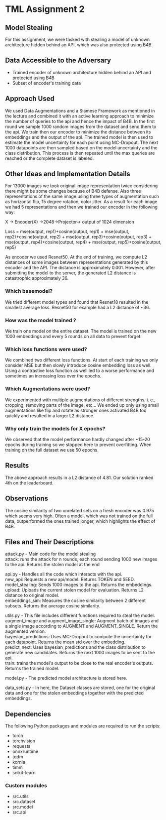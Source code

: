 # TML Assignment 2

## Model Stealing

For this assignment, we were tasked with stealing a model of unknown architecture hidden behind an API,
which was also protected using B4B.


## Data Accessible to the Adversary  
- Trained encoder of unknown architecture hidden behind an API and protected using B4B  
- Subset of encoder's training data
 

## Approach Used  

We  used Data Augmentations and a Siamese Framework as mentioned in the lecture and combined it with an active learning approach to minimize the number of queries to the api and hence the impact of B4B. In the first round we sample 1000 random images from the dataset and send them to the api. We train then our encoder to minimize the distance between its embeddings and the output of the api. The trained model is then used to estimate the model uncertainty for each point using MC-Dropout. The next 1000 datapoints are then sampled based on the model uncertainty and the class distribution. This process is then repeated until the max queries are reached or the complete dataset is labeled.

## Other Ideas and Implementation Details  
For 13000 images we took original image representation twice considering there might be some changes because of B4B defense. Also three representations of the same image using three types of augmentation such as horizontal flip, 15 degree rotation, color jitter. As a result for each image we had 5 representations and then we trained our encoder in the following way:

X -> Encoder(X) ->2048->Projector-> output of 1024 dimension

Loss = mse(output, rep1)+cosine(output, rep1) +
mse(output, rep2)+cosine(output, rep2) +
mse(output, rep3)+cosine(output, rep3) +
mse(output, rep4)+cosine(output, rep4) +
mse(output, rep5)+cosine(output, rep5)

As encoder we used Resnet50. At the end of training, we compute L2 distances of some images between representations generated by this encoder and the API. The distance is approximately 0.001. However, after submitting the model to the server, the generated L2 distance is catastrophic approximately 36.


### Which basemodel?  
We tried different model types and found that Resnet18 resulted in the smallest average loss. 
Resnet50 for example had a L2 distance of ~36.

### How was the model trained ?
We train one model on the entire dataset.
The model is trained on the new 1000 embeddings and every 5 rounds on all data to prevent forget.

### Which loss functions were used?
We combined two different loss functions.
At start of each training we only consider MSE but then slowly introduce cosine embedding loss as well.
Using a contrastive loss function as well led to a worse performance and sometimes an increasing loss over the epochs.

### Which Augmentations were used?  
We experimented with multiple augmentations of different strengths, i. e., cropping, removing parts of the image, etc...
We ended up only using small augmentations like flip and rotate as stronger ones activated B4B too quickly and resulted in a larger L2 distance.

### Why only train the models for X epochs?  
We observed that the model performance hardly changed after ~15-20 epochs during training so we stopped here to prevent overfitting.
When training on the full dataset we use 50 epochs.

## Results  
The above approach results in a L2 distance of 4.81. 
Our solution ranked 4th on the leaderboard.

## Observations  
The cosine similarity of two unrelated sets on a fresh encoder was 0.975 which seems very high.
Often a model, which was not trained on the full data,  outperformed the ones trained longer, which highlights the effect of B4B.

## Files and Their Descriptions  

attack.py - Main code for the model stealing  
            attack: runs the attack for n rounds, each round sending 1000 new images to the api. Returns the stolen model at the end

api.py - Handles all the code which interacts with the api.  
        new_api: Requests a new api/model. Returns TOKEN and SEED.   
        model_stealing: Sends 1000 images to the api. Returns the embeddings.  
        upload: Uploads the current stolen model for evaluation. Returns L2 distance to original model.   
        embeddings_sim: Measures the cosine similarity between 2 different subsets. Returns the average cosine similarity.  

utils.py - This file includes different functions required to steal the model.  
           augment_image and augment_image_single: Augment batch of images and a single image according to AUGMENT and AUGMENT_SINGLE. Return the augmented version.  
           bayesian_predictions: Uses MC-Dropout to compute the uncertainty for each datapoint. Returns the mean std over the embedding.  
           predict_next: Uses bayesian_predictions and the class distribution to generate new candidates. Returns the next 1000 images to be sent to the api.  
           train: trains the model's output to be close to the real encoder's outputs. Returns the trained model.  

model.py - The predicted model architecture is stored here.  

data_sets.py - In here, the  Dataset classes are stored, one for the original data and one for the stolen embeddings together with the predicted embeddings.  

## Dependencies

The following Python packages and modules are required to run the scripts:

- torch  
- torchvision  
- requests  
- onnxruntime  
- tqdm  
- kornia  
- timm  
- scikit-learn

### Custom modules
- src.utils  
- src.dataset  
- src.model  
- src.api  
